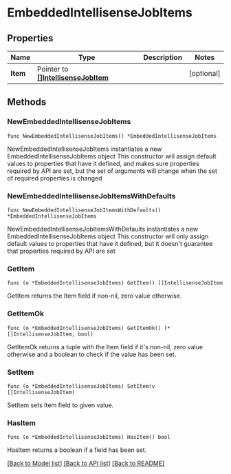 <!--
Copyright (C) 2020-2024 Arm Limited or its affiliates and Contributors. All rights reserved.
SPDX-License-Identifier: Apache-2.0
-->
# EmbeddedIntellisenseJobItems

## Properties

Name | Type | Description | Notes
------------ | ------------- | ------------- | -------------
**Item** | Pointer to [**[]IntellisenseJobItem**](IntellisenseJobItem.md) |  | [optional] 

## Methods

### NewEmbeddedIntellisenseJobItems

`func NewEmbeddedIntellisenseJobItems() *EmbeddedIntellisenseJobItems`

NewEmbeddedIntellisenseJobItems instantiates a new EmbeddedIntellisenseJobItems object
This constructor will assign default values to properties that have it defined,
and makes sure properties required by API are set, but the set of arguments
will change when the set of required properties is changed

### NewEmbeddedIntellisenseJobItemsWithDefaults

`func NewEmbeddedIntellisenseJobItemsWithDefaults() *EmbeddedIntellisenseJobItems`

NewEmbeddedIntellisenseJobItemsWithDefaults instantiates a new EmbeddedIntellisenseJobItems object
This constructor will only assign default values to properties that have it defined,
but it doesn't guarantee that properties required by API are set

### GetItem

`func (o *EmbeddedIntellisenseJobItems) GetItem() []IntellisenseJobItem`

GetItem returns the Item field if non-nil, zero value otherwise.

### GetItemOk

`func (o *EmbeddedIntellisenseJobItems) GetItemOk() (*[]IntellisenseJobItem, bool)`

GetItemOk returns a tuple with the Item field if it's non-nil, zero value otherwise
and a boolean to check if the value has been set.

### SetItem

`func (o *EmbeddedIntellisenseJobItems) SetItem(v []IntellisenseJobItem)`

SetItem sets Item field to given value.

### HasItem

`func (o *EmbeddedIntellisenseJobItems) HasItem() bool`

HasItem returns a boolean if a field has been set.


[[Back to Model list]](../README.md#documentation-for-models) [[Back to API list]](../README.md#documentation-for-api-endpoints) [[Back to README]](../README.md)



